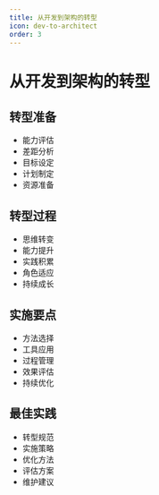 ```yaml
---
title: 从开发到架构的转型
icon: dev-to-architect
order: 3
---
```


# 从开发到架构的转型

## 转型准备
- 能力评估
- 差距分析
- 目标设定
- 计划制定
- 资源准备

## 转型过程
- 思维转变
- 能力提升
- 实践积累
- 角色适应
- 持续成长

## 实施要点
- 方法选择
- 工具应用
- 过程管理
- 效果评估
- 持续优化

## 最佳实践
- 转型规范
- 实施策略
- 优化方法
- 评估方案
- 维护建议
